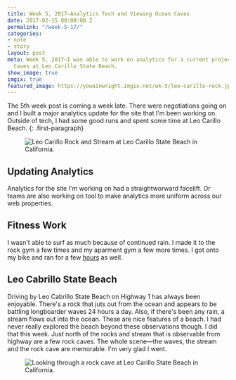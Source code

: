 ```yaml
---
title: Week 5, 2017—Analytics Tech and Viewing Ocean Caves
date: 2017-02-15 00:00:00 Z
permalink: "/week-5-17/"
categories:
- note
- story
layout: post
meta: Week 5, 2017—I was able to work on analytics for a current project and see Ocean
  Caves at Leo Carillo State Beach.
show_image: true
imgix: true
featured_image: https://yowainwright.imgix.net/wk-5/leo-carillo-rock.jpg
---
```


The 5th week post is coming a week late. There were negotiations going on and I built a major analytics update for the site that I'm been working on. Outside of tech, I had some good runs and spent some time at Leo Carillo Beach.
{: .first-paragraph}

<figure>
  <img src="//yowainwright.imgix.net/wk-5/leo-carillo-stream.jpg?w=800&h=800&crop=focalpoint&auto=format" alt="Leo Carillo Rock and Stream at Leo Carillo State Beach in California." />
</figure>

## Updating Analytics
Analytics for the site I'm working on had a straightworward facelift. Or teams are also working on tool to make analytics more uniform across our web properties. 

## Fitness Work
I wasn't able to surf as much because of continued rain. I made it to the rock gym a few times and my aparment gym a few more times. I got onto my bike and ran for a few [hours](https://www.strava.com/athletes/722335#interval?interval=201705&interval_type=week&chart_type=miles&year_offset=0) as well. 

## Leo Cabrillo State Beach
Driving by Leo Cabrillo State Beach on Highway 1 has always been enjoyable. There's a rock that juts out from the ocean and appears to be battling longboarder waves 24 hours a day. Also, if there's been any rain, a stream flows out into the ocean. These are nice features of a beach. I had never really explored the beach beyond these observations though. I did that this week. Just north of the rocks and stream that is observable from highway are a few rock caves. The whole scene—the waves, the stream and the rock cave are memorable. I'm very glad I went.

<figure>
  <img src="//yowainwright.imgix.net/wk-5/leo-carillo-cave.jpg?w=800&h=800&crop=focalpoint&auto=format" alt="Looking through a rock cave at Leo Carillo State Beach in California." />
</figure>




